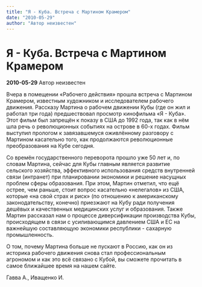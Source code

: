 ```yaml
---
title: "Я - Куба. Встреча с Мартином Крамером"
date: "2010-05-29"
author: "Автор неизвестен"
---
```


# Я - Куба. Встреча с Мартином Крамером

**2010-05-29** Автор неизвестен

Вчера в помещении «Рабочего действия» прошла встреча с Мартином Крамером, известным художником и исследователем рабочего движения. Рассказу Мартина о рабочем движении Кубы (где он жил и работал три года) предшествовал просмотр кинофильма «Я - Куба». Этот фильм был запрещён к показу в США до 1992 года, так как в нём шла речь о революционных событиях на острове в 60-х годах. Фильм выступил прологом к завязавшемуся оживлённому разговору с Мартином касательно того, как продолжаются революционные преобразования на Кубе сегодня.

Со времён государственного переворота прошло уже 50 лет и, по словам Мартина, сейчас для Кубы главным является развитие сельского хозяйства, эффективного использования средств внутренней связи (интранет) при планировании экономики и решение насущных проблем сферы образования. При этом, Мартин отметил, что ещё острее, чем раньше, стоит вопрос касательно «нелегалов» из США, которые «на свой страх и риск» (по отношению к американскому законодательству, конечно) приезжают на Кубу ради получения дешёвых и качественных медицинских услуг и образования. Также Мартин рассказал нам о процессе диверсификации производства Кубы, происходящем в связи с усиливающимся давлением США и ЕС на важнейшую составляющую экономики республики - сахарную промышленность.

О том, почему Мартина больше не пускают в Россию, как он из историка рабочего движения снова стал профессиональным агрономом и как это всё связано с Кубой, вы сможете прочитать в самое ближайшее время на нашем сайте.

Гавва А., Иващенко И.